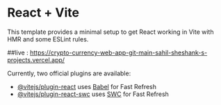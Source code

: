 # React + Vite

This template provides a minimal setup to get React working in Vite with HMR and some ESLint rules.


##live : https://crypto-currency-web-app-git-main-sahil-sheshank-s-projects.vercel.app/

Currently, two official plugins are available:

- [@vitejs/plugin-react](https://github.com/vitejs/vite-plugin-react/blob/main/packages/plugin-react/README.md) uses [Babel](https://babeljs.io/) for Fast Refresh
- [@vitejs/plugin-react-swc](https://github.com/vitejs/vite-plugin-react-swc) uses [SWC](https://swc.rs/) for Fast Refresh
